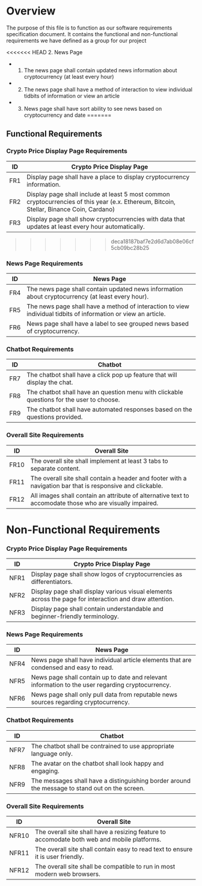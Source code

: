 # Overview
The purpose of this file is to function as our software requirements specification document. It contains the functional and non-functional requirements we have defined as a group for our project

<<<<<<< HEAD
2. News Page
 - 1. The news page shall contain updated news information about cryptocurrency (at least every hour)
 - 2. The news page shall have a method of interaction to view individual tidbits of information or view an article
 - 3. News page shall have sort ability to see news based on cryptocurrency and date
=======
 ## Functional Requirements
  
  ### Crypto Price Display Page Requirements
  | ID | Crypto Price Display Page | 
  | ---| --- | 
  | FR1 | Display page shall have a place to display cryptocurrency information. | 
  | FR2 | Display page shall include at least 5 most common cryptocurrencies of this year (e.x. Ethereum, Bitcoin, Stellar, Binance Coin, Cardano) | 
  | FR3 | Display page shall show cryptocurrencies with data that updates at least every hour automatically. | 
>>>>>>> deca18187baf7e2d6d7ab08e06cf5cb09bc28b25


  ### News Page Requirements
  | ID | News Page | 
  | ---| --- | 
  | FR4 | The news page shall contain updated news information about cryptocurrency (at least every hour). | 
  | FR5 | The news page shall have a method of interaction to view individual tidbits of information or view an article. | 
  | FR6 | News page shall have a label to see grouped news based of cryptocurrency.  | 

  
  ### Chatbot Requirements
  | ID | Chatbot | 
  | ---| --- | 
  | FR7 | The chatbot shall have a click pop up feature that will display the chat. | 
  | FR8 | The chatbot shall have an question menu with clickable questions for the user to choose. | 
  | FR9 | The chatbot shall have automated responses based on the questions provided.  | 


  ### Overall Site Requirements
  | ID | Overall Site | 
  | ---| --- | 
  | FR10 | The overall site shall implement at least 3 tabs to separate content. | 
  | FR11 | The overall site shall contain a header and footer with a navigation bar that is responsive and clickable. | 
  | FR12 | All images shall contain an attribute of alternative text to accomodate those who are visually impaired.  | 

# Non-Functional Requirements


  ### Crypto Price Display Page Requirements
  | ID | Crypto Price Display Page | 
  | ---| --- | 
  | NFR1 | Display page shall show logos of cryptocurrencies as differentiators. | 
  | NFR2 | Display page shall display various visual elements across the page for interaction and draw attention. | 
  | NFR3 | Display page shall contain understandable and beginner-friendly terminology. | 


  ### News Page Requirements
  | ID | News Page | 
  | ---| --- | 
  | NFR4 | News page shall have individual article elements that are condensed and easy to read. | 
  | NFR5 | News page shall contain up to date and relevant information to the user regarding cryptocurrency. | 
  | NFR6 | News page shall only pull data from reputable news sources regarding cryptocurrency.  | 

  
  ### Chatbot Requirements
  | ID | Chatbot | 
  | ---| --- | 
  | NFR7 | The chatbot shall be contrained to use appropriate language only. | 
  | NFR8 | The avatar on the chatbot shall look happy and engaging. | 
  | NFR9 | The messages shall have a distinguishing border around the message to stand out on the screen.  | 


  ### Overall Site Requirements
  | ID | Overall Site | 
  | ---| --- | 
  | NFR10 | The overall site shall have a resizing feature to accomodate both web and mobile platforms. | 
  | NFR11 | The overall site shall contain easy to read text to ensure it is user friendly. | 
  | NFR12 | The overall site shall be compatible to run in most modern web browsers.  | 
